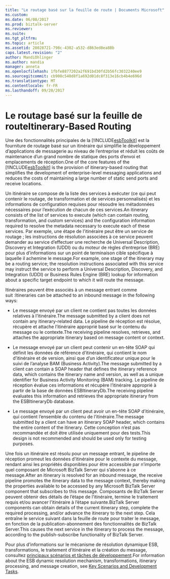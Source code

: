 ```yaml
---
title: "Le routage basé sur la feuille de route | Documents Microsoft"
ms.custom: 
ms.date: 06/08/2017
ms.prod: biztalk-server
ms.reviewer: 
ms.suite: 
ms.tgt_pltfrm: 
ms.topic: article
ms.assetid: 28028721-798c-4302-a532-d863ed8ea88b
caps.latest.revision: "2"
author: MandiOhlinger
ms.author: mandia
manager: anneta
ms.openlocfilehash: 1fbfe8877202a2f691bd30fd2b56fc3032240ee9
ms.sourcegitcommit: cb908c540d8f1a692d01dc8f313e16cb4b4e696d
ms.translationtype: MT
ms.contentlocale: fr-FR
ms.lasthandoff: 09/20/2017
---
```

# <a name="itinerary-based-routing"></a><span data-ttu-id="241f5-102">Le routage basé sur la feuille de route</span><span class="sxs-lookup"><span data-stu-id="241f5-102">Itinerary-Based Routing</span></span>
<span data-ttu-id="241f5-103">Une des fonctionnalités principales de la [!INCLUDE[esbToolkit](../includes/esbtoolkit-md.md)] est la fourniture de routage basé sur un itinéraire qui simplifie le développement d’applications de messagerie au niveau de l’entreprise et réduit les coûts de maintenance d’un grand nombre de statique des ports d’envoi et emplacements de réception.</span><span class="sxs-lookup"><span data-stu-id="241f5-103">One of the core features of the [!INCLUDE[esbToolkit](../includes/esbtoolkit-md.md)] is the provision of itinerary-based routing that simplifies the development of enterprise-level messaging applications and reduces the costs of maintaining a large number of static send ports and receive locations.</span></span>  
  
 <span data-ttu-id="241f5-104">Un itinéraire se compose de la liste des services à exécuter (ce qui peut contenir le routage, de transformation et de services personnalisés) et les informations de configuration requises pour résoudre les métadonnées nécessaires pour l’exécution de chacun de ces services.</span><span class="sxs-lookup"><span data-stu-id="241f5-104">An itinerary consists of the list of services to execute (which can contain routing, transformation, and custom services) and the configuration information required to resolve the metadata necessary to execute each of these services.</span></span> <span data-ttu-id="241f5-105">Par exemple, une étape de l’itinéraire peut être un service de routage ; les instructions de résolution associées à ce service peuvent demander au service d’effectuer une recherche de Universal Description, Discovery et Integration (UDDI) ou du moteur de règles d’entreprise (BRE) pour plus d’informations sur un point de terminaison cible spécifique à laquelle il achemine le message.</span><span class="sxs-lookup"><span data-stu-id="241f5-105">For example, one stage of the itinerary may be a routing service; the resolution instructions associated with this service may instruct the service to perform a Universal Description, Discovery, and Integration (UDDI) or Business Rules Engine (BRE) lookup for information about a specific target endpoint to which it will route the message.</span></span>  
  
 <span data-ttu-id="241f5-106">Itinéraires peuvent être associés à un message entrant comme suit :</span><span class="sxs-lookup"><span data-stu-id="241f5-106">Itineraries can be attached to an inbound message in the following ways:</span></span>  
  
-   <span data-ttu-id="241f5-107">Le message envoyé par un client ne contient pas toutes les données relatives à l’itinéraire.</span><span class="sxs-lookup"><span data-stu-id="241f5-107">The message submitted by a client does not contain any itinerary-related data.</span></span> <span data-ttu-id="241f5-108">Le pipeline de réception est résolue, récupère et attache l’itinéraire approprié basé sur le contenu du message ou le contexte.</span><span class="sxs-lookup"><span data-stu-id="241f5-108">The receiving pipeline resolves, retrieves, and attaches the appropriate itinerary based on message content or context.</span></span>  
  
-   <span data-ttu-id="241f5-109">Le message envoyé par un client peut contenir un en-tête SOAP qui définit les données de référence d’itinéraire, qui contient le nom d’itinéraire et de version, ainsi que d’un identificateur unique pour le suivi de l’analyse BAM (Business Activity).</span><span class="sxs-lookup"><span data-stu-id="241f5-109">The message submitted by a client can contain a SOAP header that defines the itinerary reference data, which contains the itinerary name and version, as well as a unique identifier for Business Activity Monitoring (BAM) tracking.</span></span> <span data-ttu-id="241f5-110">Le pipeline de réception évalue ces informations et récupère l’itinéraire approprié à partir de la base de données ESBItineraryDb.</span><span class="sxs-lookup"><span data-stu-id="241f5-110">The receiving pipeline evaluates this information and retrieves the appropriate itinerary from the ESBItineraryDb database.</span></span>  
  
-   <span data-ttu-id="241f5-111">Le message envoyé par un client peut avoir un en-tête SOAP d’itinéraire, qui contient l’ensemble du contenu de l’itinéraire.</span><span class="sxs-lookup"><span data-stu-id="241f5-111">The message submitted by a client can have an itinerary SOAP header, which contains the entire content of the itinerary.</span></span> <span data-ttu-id="241f5-112">Cette conception n’est pas recommandée et doit être utilisée uniquement pour des tests.</span><span class="sxs-lookup"><span data-stu-id="241f5-112">This design is not recommended and should be used only for testing purposes.</span></span>  
  
 <span data-ttu-id="241f5-113">Une fois un itinéraire est résolu pour un message entrant, le pipeline de réception promeut les données d’itinéraire pour le contexte du message, rendant ainsi les propriétés disponibles pour être accessible par n’importe quel composant de Microsoft BizTalk Server qui s’abonne à ce message.</span><span class="sxs-lookup"><span data-stu-id="241f5-113">After an itinerary is resolved for an inbound message, the receive pipeline promotes the itinerary data to the message context, thereby making the properties available to be accessed by any Microsoft BizTalk Server component that subscribes to this message.</span></span> <span data-ttu-id="241f5-114">Composants de BizTalk Server peuvent obtenir des détails de l’étape de l’itinéraire, termine le traitement requis et/ou avancer l’itinéraire à l’étape suivante.</span><span class="sxs-lookup"><span data-stu-id="241f5-114">BizTalk Server components can obtain details of the current itinerary step, complete the required processing, and/or advance the itinerary to the next step.</span></span> <span data-ttu-id="241f5-115">Cela entraîne le service suivant dans la feuille de route pour traiter le message, en fonction de la publication-abonnement des fonctionnalités de BizTalk Server.</span><span class="sxs-lookup"><span data-stu-id="241f5-115">This causes the next service in the itinerary to process the message, according to the publish-subscribe functionality of BizTalk Server.</span></span>  
  
 <span data-ttu-id="241f5-116">Pour plus d’informations sur le mécanisme de résolution dynamique ESB, transformations, le traitement d’itinéraire et la création du message, consultez [principaux scénarios et tâches de développement](../esb-toolkit/key-scenarios-and-development-tasks.md).</span><span class="sxs-lookup"><span data-stu-id="241f5-116">For information about the ESB dynamic resolution mechanism, transformations, itinerary processing, and message creation, see [Key Scenarios and Development Tasks](../esb-toolkit/key-scenarios-and-development-tasks.md).</span></span>